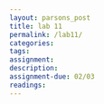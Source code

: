 ```yaml
---  
layout: parsons_post  
title: lab 11 
permalink: /lab11/  
categories:   
tags:  
assignment: 
description: 
assignment-due: 02/03
readings: 
---  
```

